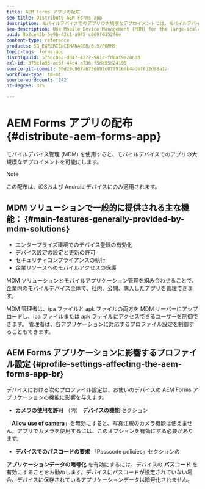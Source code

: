 ```yaml
---
title: AEM Forms アプリの配布
seo-title: Distribute AEM Forms app
description: モバイルデバイスでのアプリの大規模なデプロイメントには、モバイルデバイス管理 (MDM) を使用します。
seo-description: Use Mobile Device Management (MDM) for the large-scale deployment of apps on mobile devices.
uuid: 8a2ce42b-5e9b-42c1-a945-c069f6152f6e
content-type: reference
products: SG_EXPERIENCEMANAGER/6.5/FORMS
topic-tags: forms-app
discoiquuid: 5756cb52-dd47-4277-981c-fd0af9a20638
exl-id: 375cfa95-ac6f-44c4-a736-f5dd55d24195
source-git-commit: 50d29c967a675db92e077916fb4adef6d2d98a1a
workflow-type: tm+mt
source-wordcount: '242'
ht-degree: 37%

---
```


# AEM Forms アプリの配布 {#distribute-aem-forms-app}

モバイルデバイス管理 (MDM) を使用すると、モバイルデバイスでのアプリの大規模なデプロイメントを可能にします。

>[!NOTE]
>
>この配布は、iOSおよび Android デバイスにのみ適用されます。

## MDM ソリューションで一般的に提供される主な機能： {#main-features-generally-provided-by-mdm-solutions}

* エンタープライズ環境でのデバイス登録の有効化
* デバイス設定の設定と更新の許可
* セキュリティコンプライアンスの執行
* 企業リソースへのモバイルアクセスの保護

MDM ソリューションとモバイルアプリケーション管理を組み合わせることで、企業内のモバイルデバイス全体で、社内、公開、購入したアプリを管理できます。

MDM 管理者は、ipa ファイルと apk ファイルの両方を MDM サーバーにアップロードし、ipa ファイルまたは apk ファイルにアクセスできるユーザーを制御できます。 管理者は、各アプリケーションに対応するプロファイル設定を制御することもできます。

## AEM Forms アプリケーションに影響するプロファイル設定 {#profile-settings-affecting-the-aem-forms-app-br}

デバイスにおける次のプロファイル設定は、お使いのデバイスの AEM Forms アプリケーションの機能に影響を与えます。

* **カメラの使用を許可** （内） **デバイスの機能** セクション

「**Allow use of camera**」を無効にすると、[写真注釈](/help/forms/using/add-attachments.md)のカメラ機能は使えません。アプリでカメラを使用するには、このオプションを有効にする必要があります。

* **デバイスでのパスコードの要求** 「Passcode policies」セクションの

**アプリケーションデータの暗号化** を有効にするには、デバイスの **パスコード** を有効にすることをお勧めします。デバイスにパスコードが設定されていない場合、デバイスに保存されているアプリケーションデータは暗号化されません。
